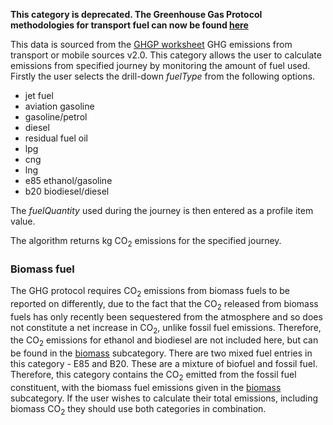 **This category is deprecated. The Greenhouse Gas Protocol methodologies
for transport fuel can now be found
[here](Transport_fuels_by_Greenhouse_Gas_Protocol)**

This data is sourced from the [GHGP
worksheet](http://www.ghgprotocol.org/calculation-tools/all-tools) GHG
emissions from transport or mobile sources v2.0. This category allows
the user to calculate emissions from specified journey by monitoring the
amount of fuel used. Firstly the user selects the drill-down *fuelType*
from the following options.

  - jet fuel
  - aviation gasoline
  - gasoline/petrol
  - diesel
  - residual fuel oil
  - lpg
  - cng
  - lng
  - e85 ethanol/gasoline
  - b20 biodiesel/diesel

The *fuelQuantity* used during the journey is then entered as a profile
item value.

The algorithm returns kg CO<sub>2</sub> emissions for the specified journey.

### Biomass fuel

The GHG protocol requires CO<sub>2</sub> emissions from biomass fuels to be
reported on differently, due to the fact that the CO<sub>2</sub> released from
biomass fuels has only recently been sequestered from the atmosphere and
so does not constitute a net increase in CO<sub>2</sub>, unlike fossil fuel
emissions. Therefore, the CO<sub>2</sub> emissions for ethanol and biodiesel
are not included here, but can be found in the
[biomass](Other_regional_transport_biofuel) subcategory. There are two
mixed fuel entries in this category - E85 and B20. These are a mixture
of biofuel and fossil fuel. Therefore, this category contains the
CO<sub>2</sub> emitted from the fossil fuel constituent, with the biomass fuel
emissions given in the [biomass](Other_regional_transport_biofuel)
subcategory. If the user wishes to calculate their total emissions,
including biomass CO<sub>2</sub> they should use both categories in
combination.

